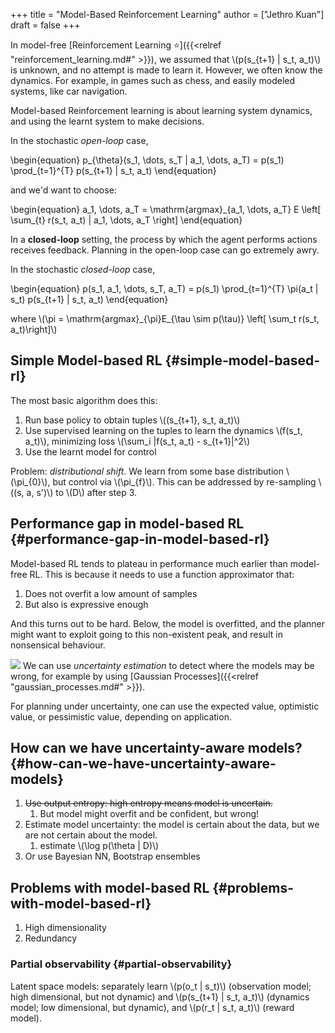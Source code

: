 +++
title = "Model-Based Reinforcement Learning"
author = ["Jethro Kuan"]
draft = false
+++

In model-free [Reinforcement Learning ⭐]({{<relref "reinforcement_learning.md#" >}}), we assumed that \\(p(s\_{t+1} |
s\_t, a\_t)\\) is unknown, and no attempt is made to learn it. However, we
often know the dynamics. For example, in games such as chess, and
easily modeled systems, like car navigation.

Model-based Reinforcement learning is about learning system dynamics,
and using the learnt system to make decisions.

In the stochastic _open-loop_ case,

\begin{equation}
  p\_{\theta}(s\_1, \dots, s\_T | a\_1, \dots, a\_T) = p(s\_1)
  \prod\_{t=1}^{T} p(s\_{t+1} | s\_t, a\_t)
\end{equation}

and we'd want to choose:

\begin{equation}
  a\_1, \dots, a\_T = \mathrm{argmax}\_{a\_1, \dots, a\_T} E \left[
    \sum\_{t} r(s\_t, a\_t) | a\_1, \dots, a\_T \right]
\end{equation}

In a **closed-loop** setting, the process by which the agent performs
actions receives feedback. Planning in the open-loop case can go
extremely awry.

In the stochastic _closed-loop_ case,

\begin{equation}
  p(s\_1, a\_1, \dots, s\_T, a\_T) = p(s\_1) \prod\_{t=1}^{T} \pi(a\_t | s\_t)
  p(s\_{t+1} | s\_t, a\_t)
\end{equation}

where \\(\pi = \mathrm{argmax}\_{\pi}E\_{\tau \sim p(\tau)} \left[ \sum\_t
r(s\_t, a\_t)\right]\\)


## Simple Model-based RL {#simple-model-based-rl}

The most basic algorithm does this:

1.  Run base policy to obtain tuples \\((s\_{t+1}, s\_t, a\_t)\\)
2.  Use supervised learning on the tuples to learn the dynamics \\(f(s\_t,
       a\_t)\\), minimizing loss \\(\sum\_i |f(s\_t, a\_t) - s\_{t+1}|^2\\)
3.  Use the learnt model for control

Problem: _distributional shift_. We learn from some base distribution
\\(\pi\_{0}\\), but control via \\(\pi\_{f}\\). This can be addressed by
re-sampling \\((s, a, s')\\) to \\(D\\) after step 3.


## Performance gap in model-based RL {#performance-gap-in-model-based-rl}

Model-based RL tends to plateau in performance much earlier than
model-free RL. This is because it needs to use a function approximator
that:

1.  Does not overfit a low amount of samples
2.  But also is expressive enough

And this turns out to be hard. Below, the model is overfitted, and the
planner might want to exploit going to this non-existent peak, and
result in nonsensical behaviour.

![](/ox-hugo/screenshot2019-12-23_14-31-15_.png)
We can use _uncertainty estimation_ to detect where the models may be
wrong, for example by using [Gaussian Processes]({{<relref "gaussian_processes.md#" >}}).

For planning under uncertainty, one can use the expected value,
optimistic value, or pessimistic value, depending on application.


## How can we have uncertainty-aware models? {#how-can-we-have-uncertainty-aware-models}

1.  ~~Use output entropy: high entropy means model is uncertain.~~
    1.  But model might overfit and be confident, but wrong!
2.  Estimate model uncertainty: the model is certain about the data,
    but we are not certain about the model.
    1.  estimate \\(\log p(\theta | D)\\)
3.  Or use Bayesian NN, Bootstrap ensembles


## Problems with model-based RL {#problems-with-model-based-rl}

1.  High dimensionality
2.  Redundancy


### Partial observability {#partial-observability}

Latent space models: separately learn \\(p(o\_t | s\_t)\\) (observation
model; high dimensional, but not dynamic) and \\(p(s\_{t+1} | s\_t,
a\_t)\\) (dynamics model; low dimensional, but dynamic), and \\(p(r\_t |
s\_t, a\_t)\\) (reward model).